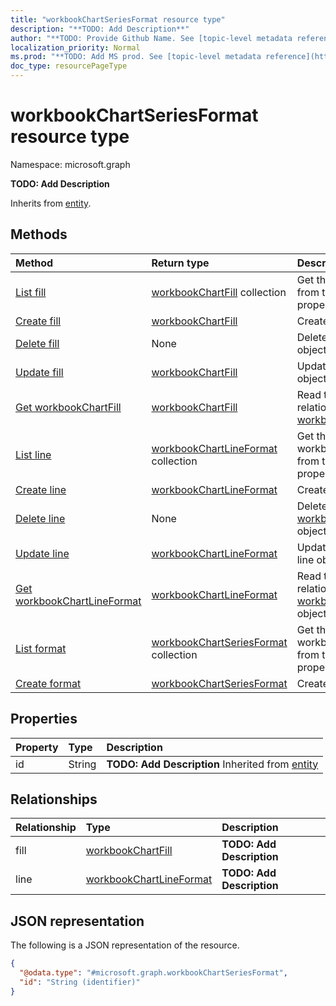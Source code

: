 ```yaml
---
title: "workbookChartSeriesFormat resource type"
description: "**TODO: Add Description**"
author: "**TODO: Provide Github Name. See [topic-level metadata reference](https://msgo.azurewebsites.net/add/document/guidelines/metadata.html#topic-level-metadata)**"
localization_priority: Normal
ms.prod: "**TODO: Add MS prod. See [topic-level metadata reference](https://msgo.azurewebsites.net/add/document/guidelines/metadata.html#topic-level-metadata)**"
doc_type: resourcePageType
---
```


# workbookChartSeriesFormat resource type


Namespace: microsoft.graph

**TODO: Add Description**


Inherits from [entity](../resources/entity.md).

## Methods
|Method|Return type|Description|
|:---|:---|:---|
|[List fill](../api/workbookchartseriesformat-list-fill.md)|[workbookChartFill](../resources/workbookchartfill.md) collection|Get the workbookChartFills from the fill navigation property.|
|[Create fill](../api/workbookchartseriesformat-post-fill.md)|[workbookChartFill](../resources/workbookchartfill.md)|Create a new fill object.|
|[Delete fill](../api/workbookchartseriesformat-delete-fill.md)|None|Delete a [workbookChartFill](../resources/workbookchartfill.md) object.|
|[Update fill](../api/workbookchartseriesformat-update-fill.md)|[workbookChartFill](../resources/workbookchartfill.md)|Update the properties of a fill object.|
|[Get workbookChartFill](../api/workbookchartfill-get.md)|[workbookChartFill](../resources/workbookchartfill.md)|Read the properties and relationships of a [workbookChartFill](../resources/workbookchartfill.md) object.|
|[List line](../api/workbookchartseriesformat-list-line.md)|[workbookChartLineFormat](../resources/workbookchartlineformat.md) collection|Get the workbookChartLineFormats from the line navigation property.|
|[Create line](../api/workbookchartseriesformat-post-line.md)|[workbookChartLineFormat](../resources/workbookchartlineformat.md)|Create a new line object.|
|[Delete line](../api/workbookchartseriesformat-delete-line.md)|None|Delete a [workbookChartLineFormat](../resources/workbookchartlineformat.md) object.|
|[Update line](../api/workbookchartseriesformat-update-line.md)|[workbookChartLineFormat](../resources/workbookchartlineformat.md)|Update the properties of a line object.|
|[Get workbookChartLineFormat](../api/workbookchartlineformat-get.md)|[workbookChartLineFormat](../resources/workbookchartlineformat.md)|Read the properties and relationships of a [workbookChartLineFormat](../resources/workbookchartlineformat.md) object.|
|[List format](../api/workbookchartseries-list-format.md)|[workbookChartSeriesFormat](../resources/workbookchartseriesformat.md) collection|Get the workbookChartSeriesFormats from the format navigation property.|
|[Create format](../api/workbookchartseries-post-format.md)|[workbookChartSeriesFormat](../resources/workbookchartseriesformat.md)|Create a new format object.|

## Properties
|Property|Type|Description|
|:---|:---|:---|
|id|String|**TODO: Add Description** Inherited from [entity](../resources/entity.md)|

## Relationships
|Relationship|Type|Description|
|:---|:---|:---|
|fill|[workbookChartFill](../resources/workbookchartfill.md)|**TODO: Add Description**|
|line|[workbookChartLineFormat](../resources/workbookchartlineformat.md)|**TODO: Add Description**|

## JSON representation
The following is a JSON representation of the resource.
<!-- {
  "blockType": "resource",
  "keyProperty": "id",
  "@odata.type": "microsoft.graph.workbookChartSeriesFormat",
  "baseType": "microsoft.graph.entity",
  "openType": false
}
-->
``` json
{
  "@odata.type": "#microsoft.graph.workbookChartSeriesFormat",
  "id": "String (identifier)"
}
```

